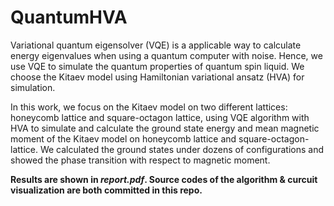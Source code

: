 # QuantumHVA
Variational quantum eigensolver (VQE) is a applicable way to calculate energy eigenvalues when using a quantum computer with noise. Hence, we use VQE to simulate the quantum properties of quantum spin liquid. We choose the Kitaev model using Hamiltonian variational ansatz (HVA) for simulation.

In this work, we focus on the Kitaev model on two different lattices: honeycomb lattice and square-octagon lattice, using VQE algorithm with HVA to simulate and calculate the ground state energy and mean magnetic moment of the Kitaev model on honeycomb lattice and square-octagon-lattice. We calculated the ground states under dozens of configurations and showed the phase transition with respect to magnetic moment.

**Results are shown in _report.pdf_.  Source codes of the algorithm & curcuit visualization are both committed in this repo.**
